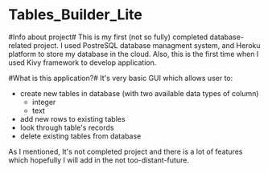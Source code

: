 # Tables_Builder_Lite

#Info about project#
This is my first (not so fully) completed database-related project. I used PostreSQL database managment system, 
and Heroku platform to store my database in the cloud. 
Also, this is the first time when I used Kivy framework to develop application.

#What is this application?#
It's very basic GUI which allows user to:
* create new tables in database (with two available data types of column)
  * integer
  * text
* add new rows to existing tables
* look through table's records
* delete existing tables from database

As I mentioned, It's not completed project and there is a lot of features which hopefully I will add in the not too-distant-future.
